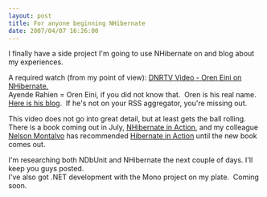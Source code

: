 ```yaml
---
layout: post
title: For anyone beginning NHibernate
date: 2007/04/07 16:26:00
---
```



I finally have a side project I'm going to use NHibernate on and blog about my experiences.  
  
A required watch (from my point of view): [DNRTV Video - Oren Eini on NHibernate.](http://dnrtv.com/default.aspx?showID=51)  
Ayende Rahien = Oren Eini, if you did not know that.  Oren is his real name.  [Here is his blog](http://www.lostechies.com/controlpanel/blogs/www.ayende.com/blog).  If he's not on your RSS aggregator, you're missing out.  


This video does not go into great detail, but at least gets the ball rolling. There is a book coming out in July, [NHibernate in Action](http://www.amazon.com/Nhibernate-Action-Pierre-Kuate/dp/1932394923), and my colleague [Nelson Montalvo](/blogs/nelson_montalvo/) has recommended [Hibernate in Action](http://www.amazon.com/Hibernate-Action-Christian-Bauer/dp/193239415X/ref=pd_bbs_sr_1/103-4906187-1315062?ie=UTF8&s=books&qid=1175974239&sr=1-1) until the new book comes out.

I'm researching both NDbUnit and NHibernate the next couple of days. I'll keep you guys posted.  
I've also got .NET development with the Mono project on my plate.  Coming soon.